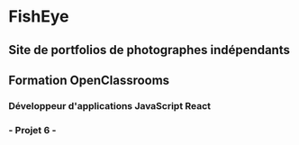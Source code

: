 # FishEye
## Site de portfolios de photographes indépendants
## Formation OpenClassrooms
### Développeur d'applications JavaScript React
### - Projet 6 -

